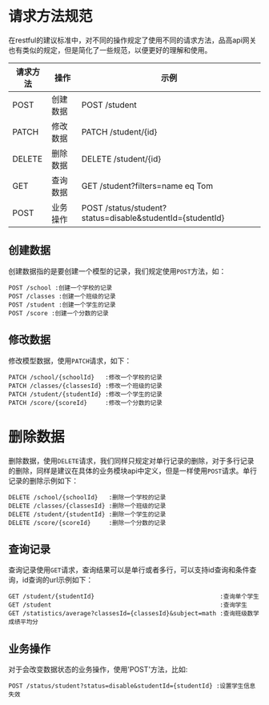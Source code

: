 # 请求方法规范

在restful的建议标准中，对不同的操作规定了使用不同的请求方法，品高api网关也有类似的规定，但是简化了一些规范，以便更好的理解和使用。

|请求方法|操作|示例|
|----|----|----|
|POST|创建数据|POST /student|
|PATCH|修改数据|PATCH /student/{id}|
|DELETE|删除数据|DELETE /student/{id}|
|GET|查询数据|GET /student?filters=name eq Tom|
|POST|业务操作|POST /status/student?status=disable&studentId={studentId}|

## 创建数据

创建数据指的是要创建一个模型的记录，我们规定使用`POST`方法，如：

```
POST /school :创建一个学校的记录
POST /classes :创建一个班级的记录
POST /student :创建一个学生的记录
POST /score :创建一个分数的记录
```

## 修改数据

修改模型数据，使用`PATCH`请求，如下：

```
PATCH /school/{schoolId}   :修改一个学校的记录
PATCH /classes/{classesId} :修改一个班级的记录
PATCH /student/{studentId} :修改一个学生的记录
PATCH /score/{scoreId}     :修改一个分数的记录
```

# 删除数据

删除数据，使用`DELETE`请求，我们同样只规定对单行记录的删除，对于多行记录的删除，同样是建议在具体的业务模块api中定义，但是一样使用`POST`请求。单行记录的删除示例如下：

```
DELETE /school/{schoolId}   :删除一个学校的记录
DELETE /classes/{classesId} :删除一个班级的记录
DELETE /student/{studentId} :删除一个学生的记录
DELETE /score/{scoreId}     :删除一个分数的记录

```

## 查询记录

查询记录使用`GET`请求，查询结果可以是单行或者多行，可以支持id查询和条件查询，id查询的url示例如下：

```
GET /student/{studentId}                                   :查询单个学生
GET /student                                               :查询学生
GET /statistics/average?classesId={classesId}&subject=math :查询班级数学成绩平均分
```

## 业务操作

对于会改变数据状态的业务操作，使用'POST'方法，比如:

```
POST /status/student?status=disable&studentId={studentId} :设置学生信息失效
```
